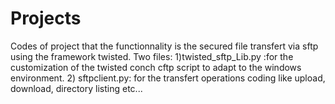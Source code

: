 # Projects
Codes of project that the functionnality is the secured file transfert via sftp using the framework twisted.
Two files: 1)twisted_sftp_Lib.py :for the customization of the twisted conch cftp script to adapt to the windows environment.
          2) sftpclient.py: for the  transfert operations coding like upload, download, directory listing etc...
      
